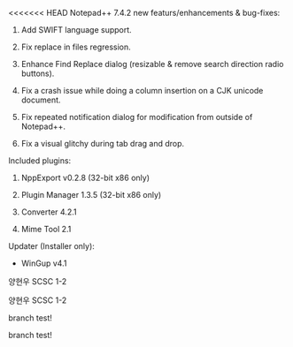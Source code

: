 <<<<<<< HEAD
Notepad++ 7.4.2 new featurs/enhancements & bug-fixes:

1.  Add SWIFT language support.
2.  Fix replace in files regression.
3.  Enhance Find Replace dialog (resizable & remove search direction radio buttons).
4.  Fix a crash issue while doing a column insertion on a CJK unicode document.
5.  Fix repeated notification dialog for modification from outside of Notepad++.
6.  Fix a visual glitchy during tab drag and drop.


Included plugins:

1.  NppExport v0.2.8 (32-bit x86 only)
2.  Plugin Manager 1.3.5 (32-bit x86 only)
3.  Converter 4.2.1
4.  Mime Tool 2.1


Updater (Installer only):

* WinGup v4.1

양현우 SCSC 1-2
양현우 SCSC 1-2
branch test!

branch test!